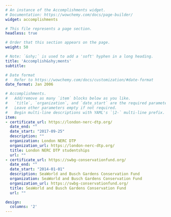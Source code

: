 ```yaml
---
# An instance of the Accomplishments widget.
# Documentation: https://wowchemy.com/docs/page-builder/
widget: accomplishments

# This file represents a page section.
headless: true

# Order that this section appears on the page.
weight: 50

# Note: `&shy;` is used to add a 'soft' hyphen in a long heading.
title: 'Accomplish&shy;ments'
subtitle:

# Date format
#   Refer to https://wowchemy.com/docs/customization/#date-format
date_format: Jan 2006

# Accomplishments.
#   Add/remove as many `item` blocks below as you like.
#   `title`, `organization`, and `date_start` are the required parameters.
#   Leave other parameters empty if not required.
#   Begin multi-line descriptions with YAML's `|2-` multi-line prefix.
item:
- certificate_url: https://london-nerc-dtp.org/
  date_end: ""
  date_start: "2017-09-25"
  description: ""
  organization: London NERC DTP
  organization_url: https://london-nerc-dtp.org/
  title: London NERC DTP studentships
  url: ""
- certificate_url: https://swbg-conservationfund.org/
  date_end: ""
  date_start: "2014-01-01"
  description: SeaWorld and Busch Gardens Conservation Fund
  organization: SeaWorld and Busch Gardens Conservation Fund
  organization_url: https://swbg-conservationfund.org/
  title: SeaWorld and Busch Gardens Conservation Fund
  url: ""

design:
  columns: '2' 
---
```

